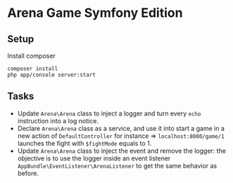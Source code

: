 Arena Game Symfony Edition
==========================


## Setup

Install composer

```
composer install
php app/console server:start
```

## Tasks

* Update ``Arena\Arena`` class to inject a logger and turn every `echo` instruction into a log notice.
* Declare ``Arena\Arena`` class as a service, and use it into start a game in a new action of `DefaultController`
  for instance => `localhost:8000/game/1` launches the fight with `$fightMode` equals to 1.
* Update ``Arena\Arena`` class to inject the event and remove the logger: 
  the objective is to use the logger inside an event listener ``AppBundle\EventListener\ArenaListener``
  to get the same behavior as before.
